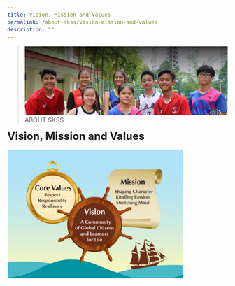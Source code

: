```yaml
---
title: Vision, Mission and Values
permalink: /about-skss/vision-mission-and-values
description: ""
---
```

>![](/images/About%20us.jpg)
>ABOUT SKSS

**<font size=5>Vision, Mission and Values</font>**

<img src="/images/ABOUT%20SKSS/School%20Vision%20Mission%20Values.png"  
     style="width:80%">
